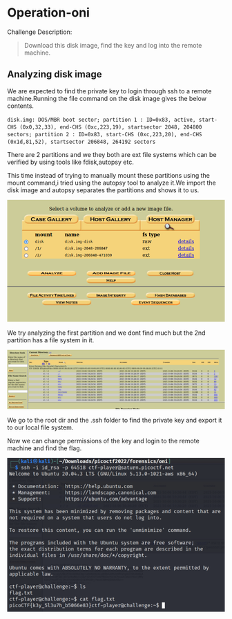 # Operation-oni

Challenge Description:

> Download this disk image, find the key and log into the remote machine.

## Analyzing disk image

We are expected to find the private key to login through ssh to a remote machine.Running the file command on the disk image gives the below contents.

`disk.img: DOS/MBR boot sector; partition 1 : ID=0x83, active, start-CHS (0x0,32,33), end-CHS (0xc,223,19), startsector 2048, 204800 sectors; partition 2 : ID=0x83, start-CHS (0xc,223,20), end-CHS (0x1d,81,52), startsector 206848, 264192 sectors`

There are 2 partitions and we they both are ext file systems which can be verified by using tools like fdisk,autopsy etc.

This time instead of trying to manually mount these partitions using the mount command,i tried using the autopsy tool to analyze it.We import the disk image and autopsy separates the partitions and shows it to us.

![File systems/partitions](parts.PNG)

We try analyzing the first partition and we dont find much but the 2nd partition has a file system in it.

![partition2](2nd_partition.PNG)

We go to the root dir and the .ssh folder to find the private key and export it to our local file system.

Now we can change permissions of the key and login to the remote machine and find the flag.

![flag output](flag.PNG)